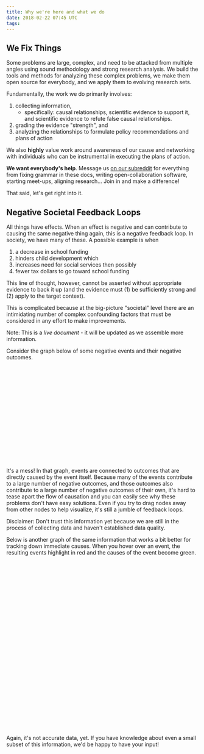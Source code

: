 ```yaml
---
title: Why we're here and what we do
date: 2018-02-22 07:45 UTC
tags:
---
```


## We Fix Things

Some problems are large, complex, and need to be attacked
from multiple angles using sound methodology and strong research analysis.  We
build the tools and methods for analyzing these complex problems, we make them
open source for everybody, and we apply them to evolving research sets.

Fundamentally, the work we do primarily involves:

   1. collecting information,
       * specifically: causal relationships, scientific evidence to support it,
         and scientific evidence to refute false causal relationships.
   2. grading the evidence "strength", and
   3. analyzing the relationships to formulate policy recommendations and plans
      of action

We also **highly** value work around awareness of our cause and networking with individuals
who can be instrumental in executing the plans of action.

**We want everybody's help**.  Message us [on our subreddit](https://www.reddit.com/r/ocpgdiscussion)
for everything from fixing grammar in these docs,
writing open-collaboration software, starting meet-ups, aligning research... Join
in and make a difference!

That said, let's get right into it.

## Negative Societal Feedback Loops

All things have effects.  When an effect is negative and can contribute to causing
the same negative thing again, this is a negative feedback loop.  In society, we
have many of these.  A possible example is when

  1. a decrease in school funding
  2. hinders child development which
  2. increases need for social services then possibly
  3. fewer tax dollars to go toward school funding

This line of thought, however, cannot be asserted without appropriate evidence
to back it up (and the evidence must (1) be sufficiently strong and (2) apply to
the target context).

This is complicated because at the big-picture "societal" level there are an intimidating
number of complex confounding factors that must be considered in any effort to
make improvements.


<div class="emphasis">
Note: This is a <em>live document</em> - it will be updated as we assemble more information.
</div>

Consider the graph below of some negative events and their negative outcomes.

<svg id="map1" width="800" height="400"></svg>

It's a mess! In that graph, events are connected to outcomes that are directly caused by the
event itself. Because many of the events contribute to a large number of
negative outcomes, and those outcomes also contribute to a large number of
negative outcomes of their own, it's hard to tease apart the flow of causation
and you can easily see why these problems don't have easy solutions. Even if you try to
drag nodes away from other nodes to help visualize, it's still a jumble of feedback loops.

<div class="emphasis">
Disclaimer: Don't trust this information yet because we are still in the process of collecting
data and haven't established data quality.
</div>

Below is another graph of the same information that works a bit better for
tracking down immediate causes.  When you hover over an event, the resulting events
highlight in red and the causes of the event become green.

<div style="text-align: center;"><svg id="map2" width="800" height="700"></svg></div>

Again, it's not accurate data, yet.  If you have knowledge about even a small subset of this
information, we'd be happy to have your input!


<style>
  #map1 .links line {
    stroke: #999;
    stroke-opacity: 0.6;
  }

  #map1 .nodes circle {
    stroke: #fff;
    stroke-width: 1.5px;
  }

  #map1 text {
    font-size: 10px;
  }

  #map2 .node {
    font: 300 11px "Helvetica Neue", Helvetica, Arial, sans-serif;
    fill: #777;
  }

  #map2 .node:hover {
    fill: #000;
  }

  #map2 .link {
    stroke: steelblue;
    stroke-opacity: 0.4;
    fill: none;
    pointer-events: none;
  }

  #map2 .node:hover,
  #map2 .node--source,
  #map2 .node--target {
    font-weight: 700;
    cursor: default;
  }

  #map2 .node--source {
    fill: #2ca02c;
  }

  #map2 .node--target {
    fill: #d62728;
  }

  #map2 .node--source.node--target {
    fill: #d62728;
  }

  #map2 .link--source,
  #map2 .link--target {
    stroke-opacity: 1;
    stroke-width: 2px;
  }

  #map2 .link--source {
    stroke: #d62728;
  }

  #map2 .link--target {
    stroke: #2ca02c;
  }

  #map2 .link--source.link--target {
    stroke: #d62728;
  }

  #map2 marker-end {
    opacity: 0;
  }

  #map2 .link--source marker-end,
  #map2 .link--target marker-end {
    opacity: 1;
    fill: inherit;
  }

  #map2 #arrow2 {
    fill: #d62728;
  }
</style>


<script type="text/javascript">
/*
```javascript
*/
  function dataCopy() {
    var data = {
      nodes: [
        { id: 'war_on_drugs', name: 'War on drugs' },
        { id: 'medication_access', name: 'Restricts access to medication' },
        { id: 'criminalizes_acceptable_behavior', name: 'Criminalizes common acceptable behavior' },
        { id: 'prevents_drug_awareness', name: 'Prevents drug "harm/safety" awareness' },
        { id: 'breaks_families_apart', name: 'Breaks families apart' },
        { id: 'increases_financial_burden', name: 'Increases financial burden' },
        { id: 'encourages_black_markets', name: 'Encourages black markets' },
        { id: 'increases_violence', name: 'Increases violence' },
        { id: 'hinders_child_development', name: 'Hinders child development' },
        { id: 'used_as_reason_for_war_on_drugs', name: 'Used as reason for War on Drugs' },
        { id: 'schools_defunded', name: 'Schools defunded' },
        { id: 'loss_of_community', name: 'Loss of Community' },
        { id: 'stereotypes_develop', name: 'Stereotypes and Biases Develop' },
        { id: 'biased_policing_and_police_distrust', name: 'Biased Policing and Police Distrust' },
        { id: 'us_vs_them', name: '"Us vs. them" attitude' },
        { id: 'fend_for_ourselves', name: '"Fend for ourselves" attitude' },
        { id: 'gangs_and_turf_wars', name: 'Gangs and Turf Wars emerge' },
        { id: 'increases_incarceration', name: 'Increases Incarceration' },
        { id: 'labeled_criminal', name: 'Lifelong labels "criminal" and "felon"' },
        { id: 'likely_recidivism', name: 'Increases recidivism likelihood' },
        { id: 'loss_of_voice', name: 'Loss of Voice (and Vote)' },
        { id: 'increases_homelessness', name: 'Increases Homelessness' },
        { id: 'increases_law_enforcement_costs', name: 'Increases Costs for Law Enforcement' },
        { id: 'increases_health_care_costs', name: 'Increases Costs for Health Care' },
      ],
      links: [
        { source: 'loss_of_community', target: 'increases_homelessness', value: 50 },
        { source: 'increases_financial_burden', target: 'increases_homelessness', value: 100 },
        { source: 'hinders_child_development', target: 'increases_homelessness', value: 100 },
        { source: 'increases_health_care_costs', target: 'increases_financial_burden', value: 100 },
        { source: 'increases_homelessness', target: 'increases_law_enforcement_costs', value: 100, references: ['hfh2017'] },
        { source: 'increases_homelessness', target: 'increases_health_care_costs', value: 100, references: ['hfh2017'] },
        { source: 'war_on_drugs', target: 'medication_access', value: 100 },
        { source: 'war_on_drugs', target: 'criminalizes_acceptable_behavior', value: 100 },
        { source: 'war_on_drugs', target: 'prevents_drug_awareness', value: 100 },
        { source: 'medication_access', target: 'fend_for_ourselves', value: 1 },
        { source: 'medication_access', target: 'encourages_black_markets', value: 100 },
        { source: 'prevents_drug_awareness', target: 'breaks_families_apart', value: 1 },
        { source: 'breaks_families_apart', target: 'increases_financial_burden', value: 80 },
        { source: 'breaks_families_apart', target: 'hinders_child_development', value: 100 },
        { source: 'used_as_reason_for_war_on_drugs', target: 'war_on_drugs', value: 100 },
        { source: 'criminalizes_acceptable_behavior', target: 'encourages_black_markets', value: 100 },
        { source: 'criminalizes_acceptable_behavior', target: 'stereotypes_develop', value: 80 },
        { source: 'criminalizes_acceptable_behavior', target: 'increases_incarceration', value: 100 },
        { source: 'encourages_black_markets', target: 'increases_violence', value: 50 },
        { source: 'encourages_black_markets', target: 'gangs_and_turf_wars', value: 100 },
        { source: 'encourages_black_markets', target: 'fend_for_ourselves', value: 100 },
        { source: 'increases_financial_burden', target: 'hinders_child_development', value: 100 },
        { source: 'increases_financial_burden', target: 'breaks_families_apart', value: 1 },
        { source: 'increases_financial_burden', target: 'medication_access', value: 1 },
        { source: 'increases_violence', target: 'hinders_child_development', value: 100 },
        { source: 'increases_violence', target: 'used_as_reason_for_war_on_drugs', value: 1 },
        { source: 'increases_violence', target: 'loss_of_community', value: 1 },
        { source: 'increases_violence', target: 'stereotypes_develop', value: 80 },
        { source: 'increases_violence', target: 'increases_financial_burden', value: 80 },
        { source: 'hinders_child_development', target: 'schools_defunded', value: 1 },
        { source: 'hinders_child_development', target: 'stereotypes_develop', value: 1 },
        { source: 'schools_defunded', target: 'hinders_child_development', value: 100 },
        { source: 'stereotypes_develop', target: 'used_as_reason_for_war_on_drugs', value: 80 },
        { source: 'stereotypes_develop', target: 'biased_policing_and_police_distrust', value: 100 },
        { source: 'loss_of_community', target: 'us_vs_them', value: 100 },
        { source: 'loss_of_community', target: 'fend_for_ourselves', value: 100 },
        { source: 'loss_of_community', target: 'gangs_and_turf_wars', value: 1 },
        { source: 'loss_of_voice', target: 'war_on_drugs', value: 100 },
        { source: 'fend_for_ourselves', target: 'us_vs_them', value: 100 },
        { source: 'us_vs_them', target: 'fend_for_ourselves', value: 100 },
        { source: 'us_vs_them', target: 'biased_policing_and_police_distrust', value: 100 },
        { source: 'biased_policing_and_police_distrust', target: 'us_vs_them', value: 100 },
        { source: 'biased_policing_and_police_distrust', target: 'increases_violence', value: 100 },
        { source: 'gangs_and_turf_wars', target: 'used_as_reason_for_war_on_drugs', value: 1 },
        { source: 'gangs_and_turf_wars', target: 'fend_for_ourselves', value: 80 },
        { source: 'gangs_and_turf_wars', target: 'stereotypes_develop', value: 100 },
        { source: 'gangs_and_turf_wars', target: 'increases_violence', value: 100 },
        { source: 'increases_incarceration', target: 'labeled_criminal', value: 100 },
        { source: 'increases_incarceration', target: 'stereotypes_develop', value: 100 },
        { source: 'increases_incarceration', target: 'likely_recidivism', value: 100 },
        { source: 'increases_incarceration', target: 'loss_of_voice', value: 100 },
        { source: 'increases_incarceration', target: 'increases_financial_burden', value: 100 },
        { source: 'increases_incarceration', target: 'increases_violence', value: 100 },
        { source: 'labeled_criminal', target: 'used_as_reason_for_war_on_drugs', value: 100 },
        { source: 'labeled_criminal', target: 'stereotypes_develop', value: 100 },
        { source: 'labeled_criminal', target: 'increases_financial_burden', value: 100 },
        { source: 'likely_recidivism', target: 'used_as_reason_for_war_on_drugs', value: 1 },
        { source: 'likely_recidivism', target: 'stereotypes_develop', value: 1 },
        { source: 'likely_recidivism', target: 'breaks_families_apart', value: 10 },
      ],
      references: {
        hfh2017: {url: 'https://www.rand.org/pubs/research_reports/RR1694.html', needs: ['comparison_group']},
      }
    }

    return JSON.parse(JSON.stringify(data))
  }

  // Map #1
  ;(() => {
    var data = dataCopy()
    var svg = d3.select('svg#map1')
    var width = +svg.attr('width')
    var height = +svg.attr('height')
    var color = d3.scaleOrdinal(d3.schemeCategory20);

    var defs = svg.append('defs');
    defs.append('svg:marker')
      .attr('id', 'arrowGray')
      .attr('viewBox', '0 0 10 10')
      .attr('refX', '10')
      .attr('refY', '5')
      .attr('markerUnits', 'strokeWidth')
      .attr('markerWidth', '7')
      .attr('markerHeight', '3')
      .attr('orient', 'auto')
      .append('svg:path')
      .attr('d', 'M 0 0 L 10 5 L 0 10 z')
      .attr('fill', 'rgba(0,0,0,0)');

    var simulation = d3.forceSimulation()
      .force('link', d3.forceLink()
        .id(d => d.id)
        .strength(d => Math.sqrt((d.value + 10) / 10000))
        .distance(d => 100)
      )
      .force('charge', d3.forceManyBody())
      .force('center', d3.forceCenter(width / 2, height / 2));

    var link = svg.append('g')
      .attr('class', 'links')
      .selectAll('line')
      .data(data.links)
      .enter().append('line')
      .attr('marker-end', 'url(#arrowGray)')
      .attr('stroke-width', function(d) { return Math.sqrt(d.value / 10); });

    var node = svg.selectAll('.node')
      .data(data.nodes)
      .enter().append('g')
      .attr('class', 'nodes')
      // .attr('transform', d => "translate(" + d.x + "px," + d.y + "px)")
      .call(d3.drag()
        .on('start', dragstarted)
        .on('drag', dragged)
        .on('end', dragended)
      )

    node.append('circle')
      .attr('r', 9)
      .attr('fill', function(d) { return color(d.group); })


    node.append("text")
      .attr("dx", 10)
      .attr("dy", ".35em")
      .text(function(d) { return d.name })

    node.append('title')
      .text(function(d) { return d.name; });

    simulation
      .nodes(data.nodes)
      .on('tick', ticked);

    simulation.force('link')
      .links(data.links);

    function ticked() {
      link
        .attr('x1', d => d.source.x)
        .attr('y1', d => d.source.y)
        .attr('x2', d => d.target.x)
        .attr('y2', d => d.target.y)

      node
        .attr('transform', d => "translate(" + parseFloat(d.x.toFixed(4)) + ", " + parseFloat(d.y.toFixed(4)) + ")")
    }

    function dragstarted(d) {
      if (!d3.event.active) simulation.alphaTarget(0.3).restart();
      d.fx = d.x;
      d.fy = d.y;
    }

    function dragged(d) {
      d.fx = d3.event.x;
      d.fy = d3.event.y;
    }

    function dragended(d) {
      if (!d3.event.active) simulation.alphaTarget(0);
      d.fx = null;
      d.fy = null;
    }
  })()

  // Map #2
  ;(() => {
    var data = dataCopy()
    var diameter = 760,
    radius = diameter / 2,
    innerRadius = radius - 200;

    var cluster = d3.cluster()
      .size([360, innerRadius]);

    var svg = d3.select('svg#map2')
      .attr('width', diameter)
      .attr('height', diameter)
      .append('g')
      .attr('transform', 'translate(' + radius + ',' + radius + ')')

    var defs = svg.append('defs');
    defs.append('svg:marker')
      .attr('id', 'arrow2')
      .attr('viewBox', '0 0 10 10')
      .attr('refX', '10')
      .attr('refY', '5')
      .attr('markerUnits', 'strokeWidth')
      .attr('markerWidth', '10')
      .attr('markerHeight', '5')
      .attr('orient', 'auto')
      .append('svg:path')
      .attr('d', 'M 0 0 L 10 5 L 0 10 z')

    var link = svg.append('g').selectAll('.link')
    var node = svg.append('g').selectAll('.node')

    var rootObj = { parent: null }
    var idsToNodes = data.nodes.reduce((acc,n) => {
      acc[n.id] = {
        id: n.id, parent: rootObj //, childIds: data.links.filter(l => l.source === n.id).map(l => l.target)}
      }
      return acc
    }, {})
    rootObj.children = data.nodes.map(n => idsToNodes[n.id])

    var root = d3.hierarchy(rootObj)
      .sum(d => d.size)

    cluster(root)

    var nodes = root.children
    idsToNodes = data.nodes.reduce((acc, n) => {
      acc[n.id] = nodes.find(c => n.id === c.data.id)
      return acc
    }, {})
    var links = data.links.map((d) => {
      var source = idsToNodes[d.source]
      var target = idsToNodes[d.target]
      if (source === undefined) {
        throw "could not find source"
      }
      if (target === undefined) {
        throw "could not find target"
      }
      var result = [source, {x: (source.x + target.x) / 2, y: Math.abs(source.x - target.x) / 64}, target] //.concat(data.links.filter(l => l.source === d.source).map(l => idsToNodes[l.target]))
      // result.push(target)
      result.source = source
      result.target = target
      return result
    })

    link = link
      .data(links)
      .enter().append('path')
        .attr('class', 'link')
        .attr('d', (d) => {
          var n = d[1].y / 180
          n = Math.sqrt(Math.sqrt(n)) * 2
          var line = d3.radialLine()
            .curve(d3.curveBundle.beta(n))
            .radius(d => d.y)
            .angle(d => d.x / 180 * Math.PI)
          return line(d)
        })
        .attr('data-name', d => d.source.data.id + '--' + d.target.data.id)


    node = node
      .data(root.leaves())
      .enter().append('text')
        .attr('class', 'node')
        .attr('dy', '0.31em')
        .attr('transform', function(d) { return 'rotate(' + (d.x - 90) + ')translate(' + (d.y + 8) + ',0)' + (d.x < 180 ? '' : 'rotate(180)'); })
        .attr('text-anchor', function(d) { return d.x < 180 ? 'start' : 'end'; })
        .text(function(d) { return data.nodes.find(n => n.id === d.data.id).name; })
        .on('mouseover', mouseovered)
        .on('mouseout', mouseouted);

    function bidirectional(source, target) {
      return !!data.links.find((l) => {
        return l.source === source.data.id && l.target === target.data.id
      }) && data.links.find((l) => {
        return l.source === target.data.id && l.target === source.data.id
      })
    }

    function mouseovered(d) {
      node
        .each(function(n) { n.target = n.source = false; });

      link
        .classed("link--target", function(l) {
          if (l.target === d) {
            return l.source.source = true
          }
          if (l.source === d && bidirectional(l.target, d)) {
            return true
          }
        })
        .classed("link--source", function(l) {
          if (l.source === d) {
            return l.target.target = true
          }
          if (l.target === d && bidirectional(l.source, d)) {
            return true
          }
        })
        .attr('marker-end', (l) => {
          return (l.source === d) ? 'url(#arrow2)' : ''
        })
        .filter(function(l) { return l.target === d || l.source === d; })
        .raise();

      node
        .classed("node--target", function(n) { return n.target; })
        .classed("node--source", function(n) { return n.source; });
    }

    function mouseouted(d) {
      link
        .classed("link--target", false)
        .classed("link--source", false)
        .attr('marker-end', '')

      node
        .classed("node--target", false)
        .classed("node--source", false);
    }
  })()
/*
```
*/
</script>

<script>
  // Because I'm the last person remaining who prefers it this way.
  // It has nothing to do with typewriters at this point, I just like it better.
  Array.from(document.getElementsByTagName('p')).forEach(p => p.innerHTML = p.innerHTML.replace(/([\.|\!|\?]) /g, '$1&nbsp; '))
</script>
